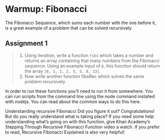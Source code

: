 # Warmup: Fibonacci
The Fibonacci Sequence, which sums each number with the one before it, is a great example of a problem that can be solved recursively.

## Assignment 1
> 1. Using iteration, write a function `fibs` which takes a number and returns an array containing that many numbers from the Fibonacci sequence. Using an example input of `8`, this function should return the array `[0, 1, 1, 2, 3, 5, 8, 13]`.
> 2. Now write another function fibsRec which solves the same problem recursively.

In order to run these functions you’ll need to run it from somewhere. You can run scripts from the command line using the node command installed with nodejs. You can read about the common ways to do this here.

Understanding recursive Fibonacci
Did you figure it out? Congratulations! But do you really understand what is taking place? If you need some help understanding what’s going on with this function, give Khan Academy’s Stepping Through Recursive Fibonacci Function video a watch. If you prefer to read, Recursive Fibonacci Explained is also very helpful!